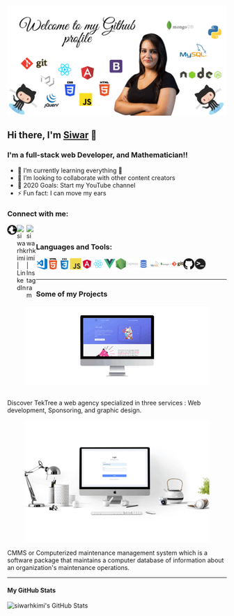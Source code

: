 <img  alt="siwarhkimi" width="1200px" src="me.gif" />



## Hi there, I'm [Siwar][website] 👋

### I'm a full-stack web Developer, and Mathematician!!

- 🔭 I’m currently learning everything 🤣
- 👯 I’m looking to collaborate with other content creators
- 🥅 2020 Goals: Start my YouTube channel
- ⚡ Fun fact: I can move my ears

### Connect with me:

[<img align="left" alt="siwarhkimi" width="22px" src="https://raw.githubusercontent.com/iconic/open-iconic/master/svg/globe.svg" />][website] 
[<img align="left" alt="siwarhkimi | LinkedIn" width="22px" src="https://cdn.jsdelivr.net/npm/simple-icons@v3/icons/linkedin.svg" />][linkedin]
[<img align="left" alt="siwarhkimi | Instagram" width="22px" src="https://cdn.jsdelivr.net/npm/simple-icons@v3/icons/researchgate.svg" />][researchgate]

<br />

### Languages and Tools:

[<img align="left" alt="Visual Studio Code" width="26px" src="https://raw.githubusercontent.com/github/explore/80688e429a7d4ef2fca1e82350fe8e3517d3494d/topics/visual-studio-code/visual-studio-code.png" />][webdevplaylist]
[<img align="left" alt="HTML5" width="26px" src="https://raw.githubusercontent.com/github/explore/80688e429a7d4ef2fca1e82350fe8e3517d3494d/topics/html/html.png" />][webdevplaylist]
[<img align="left" alt="CSS3" width="26px" src="https://raw.githubusercontent.com/github/explore/80688e429a7d4ef2fca1e82350fe8e3517d3494d/topics/css/css.png" />][cssplaylist]
[<img align="left" alt="JavaScript" width="26px" src="https://raw.githubusercontent.com/github/explore/80688e429a7d4ef2fca1e82350fe8e3517d3494d/topics/javascript/javascript.png" />][jsplaylist]
[<img align="left" alt="Angular" width="26px" src="https://raw.githubusercontent.com/github/explore/80688e429a7d4ef2fca1e82350fe8e3517d3494d/topics/angular/angular.png" />][webdevplaylist]
[<img align="left" alt="React" width="26px" src="https://raw.githubusercontent.com/github/explore/80688e429a7d4ef2fca1e82350fe8e3517d3494d/topics/react/react.png" />][reactplaylist]
[<img align="left" alt="vue" width="26px" src="https://raw.githubusercontent.com/github/explore/80688e429a7d4ef2fca1e82350fe8e3517d3494d/topics/vue/vue.png" />][webdevplaylist]
[<img align="left" alt="Node.js" width="26px" src="https://raw.githubusercontent.com/github/explore/80688e429a7d4ef2fca1e82350fe8e3517d3494d/topics/nodejs/nodejs.png" />][webdevplaylist]
[<img align="left" alt="Express.js" width="26px" src="https://raw.githubusercontent.com/github/explore/80688e429a7d4ef2fca1e82350fe8e3517d3494d/topics/express/express.png" />][webdevplaylist]
[<img align="left" alt="SQL" width="26px" src="https://raw.githubusercontent.com/github/explore/80688e429a7d4ef2fca1e82350fe8e3517d3494d/topics/sql/sql.png" />][webdevplaylist]
[<img align="left" alt="MySQL" width="26px" src="https://raw.githubusercontent.com/github/explore/80688e429a7d4ef2fca1e82350fe8e3517d3494d/topics/mysql/mysql.png" />][webdevplaylist]
[<img align="left" alt="MongoDB" width="26px" src="https://raw.githubusercontent.com/github/explore/80688e429a7d4ef2fca1e82350fe8e3517d3494d/topics/mongodb/mongodb.png" />][webdevplaylist]
[<img align="left" alt="Git" width="26px" src="https://raw.githubusercontent.com/github/explore/80688e429a7d4ef2fca1e82350fe8e3517d3494d/topics/git/git.png" />][webdevplaylist]
[<img align="left" alt="GitHub" width="26px" src="https://raw.githubusercontent.com/github/explore/78df643247d429f6cc873026c0622819ad797942/topics/github/github.png" />][webdevplaylist]
[<img align="left" alt="Terminal" width="26px" src="https://raw.githubusercontent.com/github/explore/80688e429a7d4ef2fca1e82350fe8e3517d3494d/topics/terminal/terminal.png" />][webdevplaylist]

<br />
<br />

---


### Some of my Projects

<figure class="image">
  <a href="https://siwarhkimi.github.io/TekTree/"><img align="center"   alt="TekTree" src="tektree.gif" /></a>
</figure><br/>
Discover TekTree a web agency specialized in three services : Web development, Sponsoring, and graphic design.

<figure class="image">
 <img align="center" alt="cmms"src="cmms.gif"/>
</figure>
CMMS or Computerized maintenance management system which is a software package that maintains a computer database of information about an organization's maintenance operations.

---

#### My GitHub Stats

  <img align="left" alt="siwarhkimi's GitHub Stats" src="https://github-readme-stats.vercel.app/api?username=siwarhkimi&hide=stars&show_icons=true&count_private=true&hide_border=false" />



[website]: https://siwarhkimi-portfolio-2.glitch.me/
[linkedin]: https://www.linkedin.com/in/siwar-hkimi-228428155/
[webdevplaylist]: https://www.youtube.com/playlist?list=PLkwxH9e_vrAJ0WbEsFA9W3I1W-g_BTsbt
[jsplaylist]: https://www.youtube.com/playlist?list=PLkwxH9e_vrALRJKu7wfXby3MKeflhTu6B
[cssplaylist]: https://www.youtube.com/playlist?list=PLkwxH9e_vrALSdvZuEh6gqQdmDoDIoqz4
[reactplaylist]: https://www.youtube.com/playlist?list=PLkwxH9e_vrAK4TdffpxKY3QGyHCpxFcQ0
[researchgate]: https://www.researchgate.net/profile/Siwar_Hkimi
